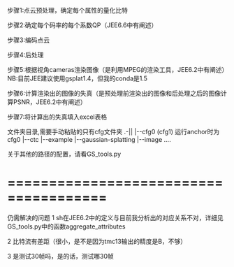 步骤1:点云预处理，确定每个属性的量化比特

步骤2:确定每个码率的每个系数QP（JEE6.6中有阐述）

步骤3:编码点云

步骤4:后处理

步骤5:根据视角cameras渲染图像（是利用MPEG的渲染工具，JEE6.2中有阐述）NB:目前JEE建议使用gsplat1.4，但我的conda是1.5

步骤6:计算渲染出的图像的失真（是预处理前渲染出的图像和后处理之后的图像计算PSNR，JEE6.2中有阐述）

步骤7:将计算出的失真填入excel表格


文件夹目录,需要手动粘贴的只有cfg文件夹
.-||
  |--cfg0 (cfg1) 运行anchor时为cfg0
  |--ctc
  |--example
  |--gaussian-splatting
  |--image
  ....

关于其他的路径的配置，请看GS_tools.py


# ======================================
仍需解决的问题
1 sh在JEE6.2中的定义与目前我分析出的对应关系不对，详细见GS_tools.py中的函数aggregate_attributes

2 比特流有差距（很小，是不是因为tmc13输出的精度是B，不够）

3 是测试30帧吗，是的话，测试哪30帧